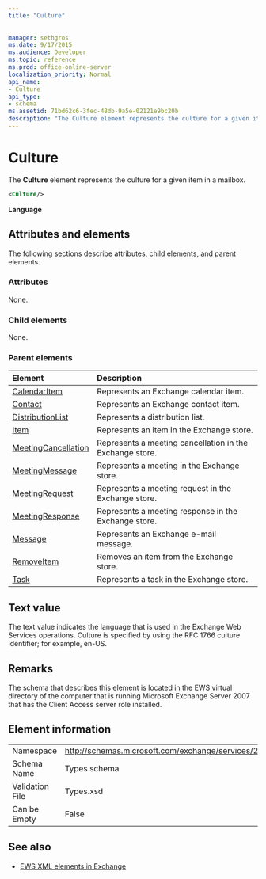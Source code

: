 ```yaml
---
title: "Culture"
 
 
manager: sethgros
ms.date: 9/17/2015
ms.audience: Developer
ms.topic: reference
ms.prod: office-online-server
localization_priority: Normal
api_name:
- Culture
api_type:
- schema
ms.assetid: 71bd62c6-3fec-48db-9a5e-02121e9bc20b
description: "The Culture element represents the culture for a given item in a mailbox."
---
```


# Culture

The **Culture** element represents the culture for a given item in a mailbox. 
  
```xml
<Culture/>
```

 **Language**
## Attributes and elements

The following sections describe attributes, child elements, and parent elements.
  
### Attributes

None.
  
### Child elements

None.
  
### Parent elements

|**Element**|**Description**|
|:-----|:-----|
|[CalendarItem](calendaritem.md) <br/> |Represents an Exchange calendar item.  <br/> |
|[Contact](contact.md) <br/> |Represents an Exchange contact item.  <br/> |
|[DistributionList](distributionlist.md) <br/> |Represents a distribution list.  <br/> |
|[Item](item.md) <br/> |Represents an item in the Exchange store.  <br/> |
|[MeetingCancellation](meetingcancellation.md) <br/> |Represents a meeting cancellation in the Exchange store.  <br/> |
|[MeetingMessage](meetingmessage.md) <br/> |Represents a meeting in the Exchange store.  <br/> |
|[MeetingRequest](meetingrequest.md) <br/> |Represents a meeting request in the Exchange store.  <br/> |
|[MeetingResponse](meetingresponse.md) <br/> |Represents a meeting response in the Exchange store.  <br/> |
|[Message](message-ex15websvcsotherref.md) <br/> |Represents an Exchange e-mail message.  <br/> |
|[RemoveItem](removeitem.md) <br/> |Removes an item from the Exchange store.  <br/> |
|[Task](task.md) <br/> |Represents a task in the Exchange store.  <br/> |
   
## Text value

The text value indicates the language that is used in the Exchange Web Services operations. Culture is specified by using the RFC 1766 culture identifier; for example, en-US.
  
## Remarks

The schema that describes this element is located in the EWS virtual directory of the computer that is running Microsoft Exchange Server 2007 that has the Client Access server role installed.
  
## Element information

|||
|:-----|:-----|
|Namespace  <br/> |http://schemas.microsoft.com/exchange/services/2006/types  <br/> |
|Schema Name  <br/> |Types schema  <br/> |
|Validation File  <br/> |Types.xsd  <br/> |
|Can be Empty  <br/> |False  <br/> |
   
## See also



- [EWS XML elements in Exchange](ews-xml-elements-in-exchange.md)

